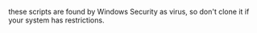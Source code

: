 these scripts are found by Windows Security as virus, so don't clone it
if your system has restrictions.
